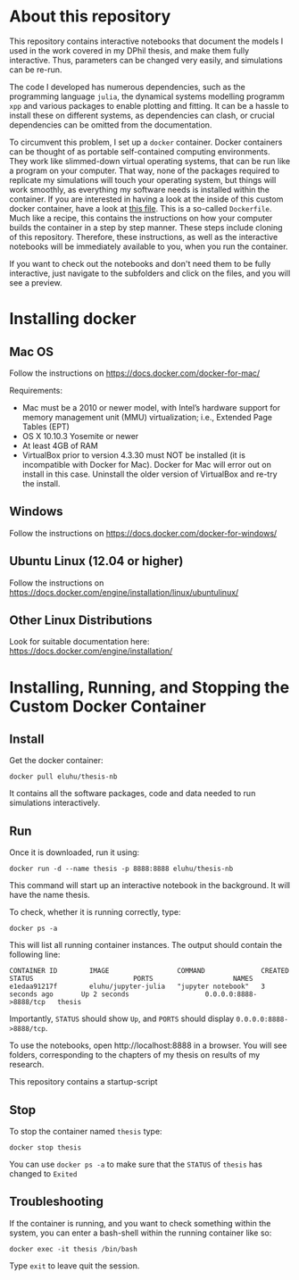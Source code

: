 # About this repository

This repository contains interactive notebooks that document the models I used in the work covered in my DPhil thesis, and make them fully interactive.
Thus, parameters can be changed very easily, and simulations can be re-run.

The code I developed has numerous dependencies, such as the programming language `julia`,  the dynamical systems modelling programm `xpp` and various packages to enable plotting and fitting.
It can be a hassle to install these on different systems, as dependencies can clash, or crucial dependencies can be omitted from the documentation.

To circumvent this problem, I set up a `docker` container. Docker containers can be thought of as portable self-contained computing environments. They work like slimmed-down virtual operating systems, that can be run like a program on your computer. That way, none of the packages required to replicate my simulations will touch your operating system, but things will work smoothly, as everything my software needs is installed within the container.
If you are interested in having a look at the inside of this custom docker container, have a look at [this file](https://github.com/el-uhu/docker-containers/blob/master/thesis-nbs/Dockerfile). This is a so-called `Dockerfile`. Much like a recipe, this contains the instructions on how your computer builds the container in a step by step manner.
These steps include cloning of this repository. Therefore, these instructions, as well as the interactive notebooks will be immediately available to you, when you run the container.

If you want to check out the notebooks and don't need them to be fully interactive, just navigate to the subfolders and click on the files, and you will see a preview.

# Installing docker

## Mac OS
Follow the instructions on https://docs.docker.com/docker-for-mac/

Requirements:
- Mac must be a 2010 or newer model, with Intel’s hardware support for memory management unit (MMU) virtualization; i.e., Extended Page Tables (EPT)
- OS X 10.10.3 Yosemite or newer
- At least 4GB of RAM
- VirtualBox prior to version 4.3.30 must NOT be installed (it is incompatible with Docker for Mac). Docker for Mac will error out on install in this case. Uninstall the older version of VirtualBox and re-try the install.

## Windows
Follow the instructions on https://docs.docker.com/docker-for-windows/

## Ubuntu Linux (12.04 or higher)
Follow the instructions on https://docs.docker.com/engine/installation/linux/ubuntulinux/

## Other Linux Distributions
Look for suitable documentation here: https://docs.docker.com/engine/installation/

# Installing, Running, and Stopping  the Custom Docker Container


## Install
Get the docker container:
```
docker pull eluhu/thesis-nb
```
It contains all the software packages, code and data needed to run simulations interactively.

## Run
Once it is downloaded, run it using:

```
docker run -d --name thesis -p 8888:8888 eluhu/thesis-nb
```

This command will start up an interactive notebook in the background. It will have the name thesis.

To check, whether it is running correctly, type:
```
docker ps -a
```
This will list all running container instances.
The output should contain the following line:
```
CONTAINER ID        IMAGE                 COMMAND              CREATED             STATUS                         PORTS                    NAMES
e1edaa91217f        eluhu/jupyter-julia   "jupyter notebook"   3 seconds ago       Up 2 seconds                   0.0.0.0:8888->8888/tcp   thesis
```
Importantly, `STATUS` should show `Up`, and `PORTS` should display  `0.0.0.0:8888->8888/tcp`.

To use the notebooks, open http://localhost:8888 in a browser.
You will see folders, corresponding to the chapters of my thesis on results of my research.

This repository contains a startup-script


## Stop
To stop the container named `thesis` type:
```
docker stop thesis
```

You can use `docker ps -a` to make sure that the `STATUS` of `thesis` has changed to `Exited`

## Troubleshooting

If the container is running, and you want to check something within the system, you can enter a bash-shell within the running container like so:

```
docker exec -it thesis /bin/bash
```

Type `exit` to leave quit the session.
